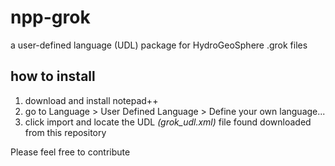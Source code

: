# npp-grok
a user-defined language (UDL) package for HydroGeoSphere .grok files

## how to install

1. download and install notepad++
1. go to Language > User Defined Language > Define your own language...
1. click import and locate the UDL *(grok_udl.xml)* file found downloaded from this repository

Please feel free to contribute
